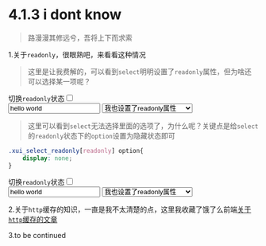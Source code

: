 <link rel="stylesheet" type="text/css" href="../assets/xui.css">
<script type="text/javascript" src="../assets/xui.js"></script>

# 4.1.3 i dont know

>路漫漫其修远兮，吾将上下而求索

1.关于`readonly`，很眼熟吧，来看看这种情况

<style>
    .xui_select_readonly[readonly] option{
        display: none;
    }
</style>

>这里是让我费解的，可以看到`select`明明设置了`readonly`属性，但为啥还可以选择某一项呢？

<div>
    切换<code>readonly</code>状态<input id="xui_switch" class="xui_switch" type="checkbox">
    <label for="xui_switch" class="xui_switch_box"></label>
    <div class="xui_content">
        <input type="text" readonly class="xui_input" placeholder="" value="hello world" />
        <select class="xui_select" readonly>
            <option value="1">我也设置了readonly属性</option>
            <option value="2">为啥还能点击，并选择？？</option>
        </select>
    </div>
</div>

>这里可以看到`select`无法选择里面的选项了，为什么呢？关键点是给`select`的`readonly`状态下的`option`设置为隐藏状态即可

```css
.xui_select_readonly[readonly] option{
    display: none;
}
```

<div>
    切换<code>readonly</code>状态<input id="xui_switch1" class="xui_switch" type="checkbox">
    <label for="xui_switch1" class="xui_switch_box"></label>
    <div class="xui_content">
        <input type="text" readonly class="xui_input xui_input1" placeholder="" value="hello world" />
        <select class="xui_select xui_select1 xui_select_readonly" readonly>
            <option value="1">我也设置了readonly属性</option>
            <option value="2">为啥还能点击，并选择？？</option>
        </select>
    </div>
</div>

<script type="text/javascript">
var inp = document.querySelector('.xui_input'),
    inp1 = document.querySelector('.xui_input1'),
    select  = document.querySelector('.xui_select'),
    select1  = document.querySelector('.xui_select1');
document.getElementById('xui_switch').onchange = function(e){
    if(!e.target.checked){
        inp.setAttribute('readonly', true);
        select.setAttribute('readonly', true);
    }else{
        inp.removeAttribute('readonly');
        select.removeAttribute('readonly');
    };
};
document.getElementById('xui_switch1').onchange = function(e){
    if(!e.target.checked){
        inp1.setAttribute('readonly', true);
        select1.setAttribute('readonly', true);
    }else{
        inp1.removeAttribute('readonly');
        select1.removeAttribute('readonly');
    };
};
</script>

2.关于`http`缓存的知识，一直是我不太清楚的点，这里我收藏了饿了么前端[关于`http`缓存的文章](https://zhuanlan.zhihu.com/p/29750583)

3.to be continued